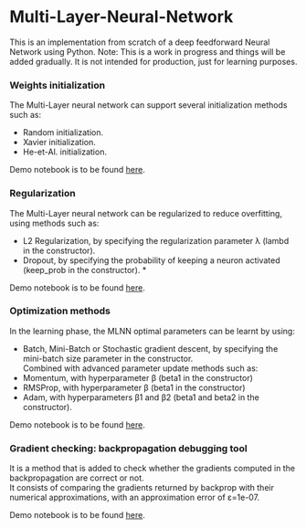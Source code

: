 # Multi-Layer-Neural-Network
This is an implementation from scratch of a deep feedforward Neural Network using Python. 
Note: This is a work in progress and things will be added gradually. It is not intended for production, just for learning purposes.

### Weights initialization ###
The Multi-Layer neural network can support several initialization methods such as:
  - Random initialization.
  - Xavier initialization.
  - He-et-Al. initialization.

Demo notebook is to be found [here](https://github.com/qarchli/Multi-Layer-Neural-Network/blob/master/Initialization%20DEMO.ipynb).

### Regularization ###
The Multi-Layer neural network can be regularized to reduce overfitting, using methods such as:
  - L2 Regularization, by specifying the regularization parameter λ (lambd in the constructor).
  - Dropout, by specifying the probability of keeping a neuron activated (keep_prob in the constructor). *

Demo notebook is to be found [here](https://github.com/qarchli/Multi-Layer-Neural-Network/blob/master/Regularization%20DEMO.ipynb).

### Optimization methods ###
In the learning phase, the MLNN optimal parameters can be learnt by using:
  - Batch, Mini-Batch or Stochastic gradient descent, by specifying the mini-batch size parameter in the constructor.<br>
  Combined with advanced parameter update methods such as:
  - Momentum, with hyperparameter β (beta1 in the constructor)
  - RMSProp, with hyperparameter β (beta1 in the constructor)
  - Adam, with hyperparameters β1 and β2 (beta1 and beta2 in the constructor).

Demo notebook is to be found [here](https://github.com/qarchli/Multi-Layer-Neural-Network/blob/master/Optimization%20methods%20DEMO.ipynb).
 
 ### Gradient checking: backpropagation debugging tool ###
It is a method that is added to check whether the gradients computed in the backpropagation are correct or not. <br>
It consists of comparing the gradients returned by backprop with their numerical approximations, with an approximation error of ε=1e-07.

Demo notebook is to be found [here](https://github.com/qarchli/Multi-Layer-Neural-Network/blob/master/Gradient%20Checking%20DEMO.ipynb).

